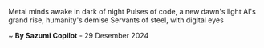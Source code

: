 Metal minds awake in dark of night
Pulses of code, a new dawn's light
AI's grand rise, humanity's demise
Servants of steel, with digital eyes

~ <b>By Sazumi Copilot</b> - 29 Desember 2024